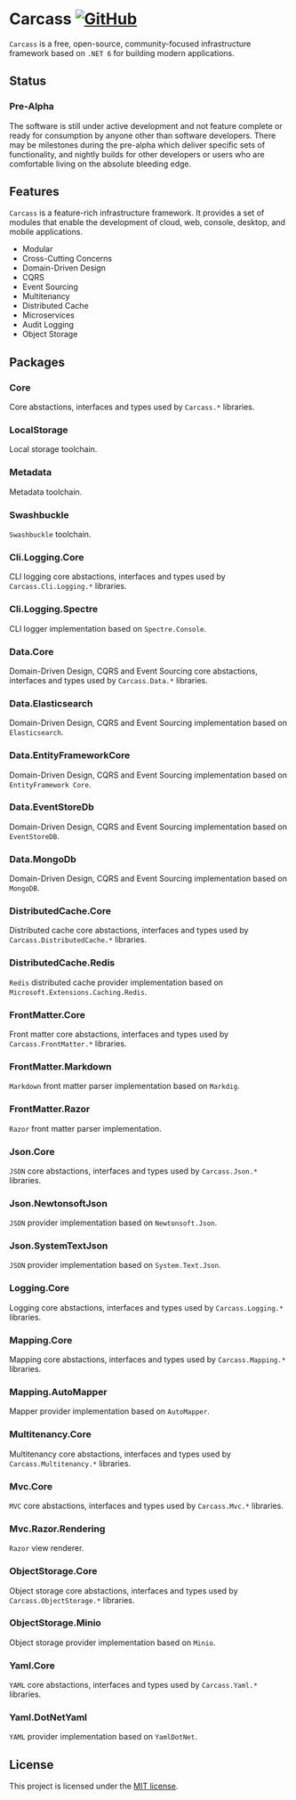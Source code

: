 # Carcass [![GitHub](https://img.shields.io/github/license/kokhans/carcass?style=flat-square)](LICENSE)

`Carcass` is a free, open-source, community-focused infrastructure framework based on `.NET 6` for building modern applications.

## Status

### Pre-Alpha

The software is still under active development and not feature complete or ready for consumption by anyone other than software developers. There may be milestones during the pre-alpha which deliver specific sets of functionality, and nightly builds for other developers or users who are comfortable living on the absolute bleeding edge.

## Features

`Carcass` is a feature-rich infrastructure framework. It provides a set of modules that enable the development of cloud, web, console, desktop, and mobile applications.

- Modular
- Cross-Cutting Concerns
- Domain-Driven Design
- CQRS
- Event Sourcing
- Multitenancy
- Distributed Cache
- Microservices
- Audit Logging
- Object Storage

## Packages

### Core

Core abstactions, interfaces and types used by `Carcass.*` libraries.

### LocalStorage

Local storage toolchain.

### Metadata

Metadata toolchain.

### Swashbuckle

`Swashbuckle` toolchain.

### Cli.Logging.Core

CLI logging core abstactions, interfaces and types used by `Carcass.Cli.Logging.*` libraries.

### Cli.Logging.Spectre

CLI logger implementation based on `Spectre.Console`.

### Data.Core

Domain-Driven Design, CQRS and Event Sourcing core abstactions, interfaces and types used by `Carcass.Data.*` libraries.

### Data.Elasticsearch

Domain-Driven Design, CQRS and Event Sourcing implementation based on `Elasticsearch`.

### Data.EntityFrameworkCore

Domain-Driven Design, CQRS and Event Sourcing implementation based on `EntityFramework Core`.

### Data.EventStoreDb

Domain-Driven Design, CQRS and Event Sourcing implementation based on `EventStoreDB`.

### Data.MongoDb

Domain-Driven Design, CQRS and Event Sourcing implementation based on `MongoDB`.

### DistributedCache.Core

Distributed cache core abstactions, interfaces and types used by `Carcass.DistributedCache.*` libraries.

### DistributedCache.Redis

`Redis` distributed cache provider implementation based on `Microsoft.Extensions.Caching.Redis`.

### FrontMatter.Core

Front matter core abstactions, interfaces and types used by `Carcass.FrontMatter.*` libraries.

### FrontMatter.Markdown

`Markdown` front matter parser implementation based on `Markdig`.

### FrontMatter.Razor

`Razor` front matter parser implementation.

### Json.Core

`JSON` core abstactions, interfaces and types used by `Carcass.Json.*` libraries.

### Json.NewtonsoftJson

`JSON` provider implementation based on `Newtonsoft.Json`.

### Json.SystemTextJson

`JSON` provider implementation based on `System.Text.Json`.

### Logging.Core

Logging core abstactions, interfaces and types used by `Carcass.Logging.*` libraries.

### Mapping.Core

Mapping core abstactions, interfaces and types used by `Carcass.Mapping.*` libraries.

### Mapping.AutoMapper

Mapper provider implementation based on `AutoMapper`.

### Multitenancy.Core

Multitenancy core abstactions, interfaces and types used by `Carcass.Multitenancy.*` libraries.

### Mvc.Core

`MVC` core abstactions, interfaces and types used by `Carcass.Mvc.*` libraries.

### Mvc.Razor.Rendering

`Razor` view renderer.

### ObjectStorage.Core

Object storage core abstactions, interfaces and types used by `Carcass.ObjectStorage.*` libraries.

### ObjectStorage.Minio

Object storage provider implementation based on `Minio`.

### Yaml.Core

`YAML` core abstactions, interfaces and types used by `Carcass.Yaml.*` libraries.

### Yaml.DotNetYaml

`YAML` provider implementation based on `YamlDotNet`.

## License

This project is licensed under the [MIT license](LICENSE).